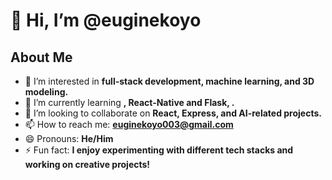 # 👋 Hi, I’m @euginekoyo

## About Me
- 👀 I’m interested in **full-stack development, machine learning, and 3D modeling.**
- 🌱 I’m currently learning **, React-Native and  Flask, .**
- 💞️ I’m looking to collaborate on **React, Express, and AI-related projects.**
- 📫 How to reach me: **euginekoyo003@gmail.com**
- 😄 Pronouns: **He/Him**
- ⚡ Fun fact: **I enjoy experimenting with different tech stacks and working on creative projects!**

<!---
euginekoyo/euginekoyo is a ✨ special ✨ repository because its `README.md` (this file) appears on your GitHub profile.
You can click the Preview link to take a look at your changes.
--->


